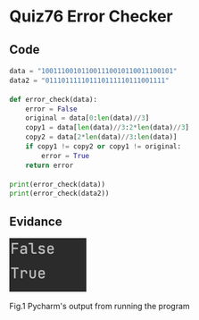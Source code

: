 # Quiz76 Error Checker
## Code
```.py
data = "100111001011001110010110011100101"
data2 = "011101111101110111110111001111"

def error_check(data):
    error = False
    original = data[0:len(data)//3]
    copy1 = data[len(data)//3:2*len(data)//3]
    copy2 = data[2*len(data)//3:len(data)]
    if copy1 != copy2 or copy1 != original:
        error = True
    return error

print(error_check(data))
print(error_check(data2))
```
## Evidance
![](https://github.com/MeisaChi/Year2/blob/main/photo/quiz76.png)

Fig.1 Pycharm's output from running the program
